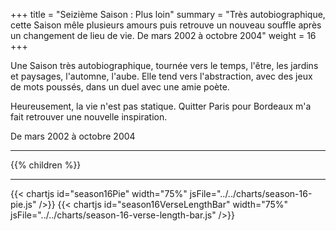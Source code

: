 +++
title = "Seizième Saison : Plus loin"
summary = "Très autobiographique, cette Saison mêle plusieurs amours puis retrouve un nouveau souffle après un changement de lieu de vie. De mars 2002 à octobre 2004"
weight = 16
+++

Une Saison très autobiographique, tournée vers le temps, l'être, les jardins et paysages, l'automne, l'aube. Elle tend vers l'abstraction, avec des jeux de mots poussés, dans un duel avec une amie poète.

Heureusement, la vie n'est pas statique. Quitter Paris pour Bordeaux m'a fait retrouver une nouvelle inspiration.

De mars 2002 à octobre 2004

---
{{% children  %}}

---
{{< chartjs id="season16Pie" width="75%" jsFile="../../charts/season-16-pie.js" />}}
{{< chartjs id="season16VerseLengthBar" width="75%" jsFile="../../charts/season-16-verse-length-bar.js" />}}

